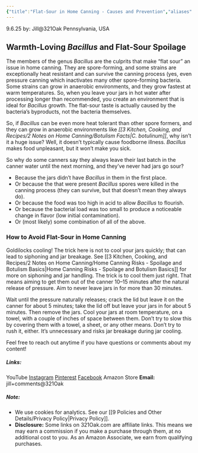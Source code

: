 ```yaml
---
{"title":"Flat-Sour in Home Canning - Causes and Prevention","aliases":["flat sour"],"dg-date":"2025-09-06","dg-publish":true,"dg-home":false,"dg-metatags":{"title":"Flat-Sour in Home Canning: Causes & Prevention","description":"What flat-sour is, how Bacillus growth causes it, and how to cool jars after processing to prevent off-flavors in home canning.","og:title":"Flat-Sour in Home Canning: Causes & Prevention","og:description":"What flat-sour is, how Bacillus growth causes it, and how to cool jars after processing to prevent off-flavors in home canning.","og:type":"article","og:url":"https://321oak.com/flat-sour-home-canning","og:site_name":"321 Oak","og:image":"https://321oak.com/images/flat-sour-1200x630.jpg","og:image:width":"1200","og:image:height":"630","twitter:card":"summary_large_image","twitter:site":"@321oak","twitter:image":"https://321oak.com/images/flat-sour-1200x630.jpg","twitter:image:alt":"Canning jars cooling on a towel to prevent flat-sour off-flavor"},"permalink":"/3-kitchen-cooking-and-recipes/2-notes-on-home-canning/flat-sour-in-home-canning-causes-and-prevention/","metatags":{"title":"Flat-Sour in Home Canning: Causes & Prevention","description":"What flat-sour is, how Bacillus growth causes it, and how to cool jars after processing to prevent off-flavors in home canning.","og:title":"Flat-Sour in Home Canning: Causes & Prevention","og:description":"What flat-sour is, how Bacillus growth causes it, and how to cool jars after processing to prevent off-flavors in home canning.","og:type":"article","og:url":"https://321oak.com/flat-sour-home-canning","og:site_name":"321 Oak","og:image":"https://321oak.com/images/flat-sour-1200x630.jpg","og:image:width":"1200","og:image:height":"630","twitter:card":"summary_large_image","twitter:site":"@321oak","twitter:image":"https://321oak.com/images/flat-sour-1200x630.jpg","twitter:image:alt":"Canning jars cooling on a towel to prevent flat-sour off-flavor"},"dgPassFrontmatter":true,"noteIcon":""}
---
```


9.6.25
by: Jill@321Oak
Pennsylvania, USA

## Warmth-Loving *Bacillus* and Flat-Sour Spoilage

The members of the genus _Bacillus_ are the culprits that make “flat sour” an issue in home canning. They are spore-forming, and some strains are exceptionally heat resistant and can survive the canning process (yes, even pressure canning which inactivates many other spore-forming bacteria. Some strains can grow in anaerobic environments, and they grow fastest at warm temperatures. So, when you leave your jars in hot water after processing longer than recommended, you create an environment that is ideal for _Bacillus_ growth. The flat-sour taste is actually caused by the bacteria’s byproducts, not the bacteria themselves.

So, if _Bacillus_ can be even more heat tolerant than other spore formers, and they can grow in anaerobic environments like *[[3 Kitchen, Cooking, and Recipes/2 Notes on Home Canning/Botulism Facts\|C. botulinum]]*, why isn’t it a huge issue? Well, it doesn’t typically cause foodborne illness. _Bacillus_ makes food unpleasant, but it won’t make you sick.

So why do some canners say they always leave their last batch in the canner water until the next morning, and they’ve never had jars go sour?

- Because the jars didn’t have _Bacillus_ in them in the first place.
- Or because the that were present _Bacillus_ spores were killed in the canning process (they can survive, but that doesn’t mean they always do).
- Or because the food was too high in acid to allow _Bacillus_ to flourish.
- Or because the bacterial load was too small to produce a noticeable change in flavor (low initial contamination).
- Or (most likely) some combination of all of the above.

### How to Avoid Flat-Sour in Home Canning

Goldilocks cooling! The trick here is not to cool your jars quickly; that can lead to siphoning and jar breakage. See [[3 Kitchen, Cooking, and Recipes/2 Notes on Home Canning/Home Canning Risks - Spoilage and Botulism Basics\|Home Canning Risks - Spoilage and Botulism Basics]] for more on siphoning and jar handling. The trick is to cool them just right. That means aiming to get them out of the canner 10–15 minutes after the natural release of pressure. Aim to never leave jars in for more than 30 minutes.

Wait until the pressure naturally releases; crack the lid but leave it on the canner for about 5 minutes; take the lid off but leave your jars in for about 5 minutes. Then remove the jars. Cool your jars at room temperature, on a towel, with a couple of inches of space between them. Don’t try to slow this by covering them with a towel, a sheet, or any other means. Don’t try to rush it, either. It’s unnecessary and risks jar breakage during jar cooling.

Feel free to reach out anytime if you have questions or comments about my content!
##### Links:
YouTube
[Instagram](https://www.instagram.com/jill_321oak/)
[Pinterest](https://www.pinterest.com/Jill_321Oak/)
[Facebook](https://www.facebook.com/321Oak)
Amazon Store
**Email:** jill+comments@321Oak

##### Note:
- We use cookies for analytics. See our [[9 Policies and Other Details/Privacy Policy\|Privacy Policy]].
- **Disclosure:** Some links on 321Oak.com are affiliate links. This means we may earn a commission if you make a purchase through them, at no additional cost to you. As an Amazon Associate, we earn from qualifying purchases.